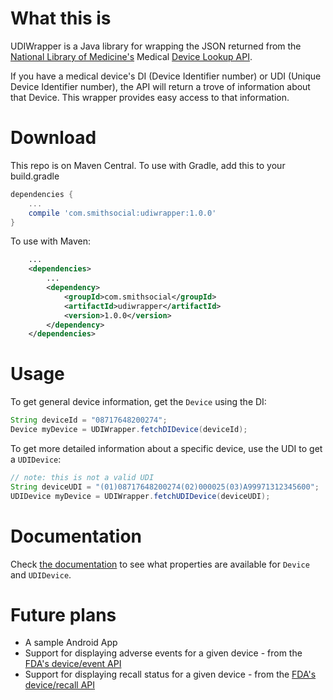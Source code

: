 # What this is
UDIWrapper is a Java library for wrapping the JSON returned from the [National Library of Medicine's](https://www.nlm.nih.gov/) Medical [Device Lookup API](https://accessgudid.nlm.nih.gov/resources/developers/device_lookup_api).

If you have a medical device's DI (Device Identifier number) or UDI (Unique Device Identifier number), the API will return a trove of information about that Device. This wrapper provides easy access to that information.
# Download
This repo is on Maven Central. To use with Gradle, add this to your build.gradle
```gradle
dependencies {
    ...
    compile 'com.smithsocial:udiwrapper:1.0.0'
}
```
To use with Maven:
```xml
    ...
    <dependencies>
        ...
        <dependency>
            <groupId>com.smithsocial</groupId>
            <artifactId>udiwrapper</artifactId>
            <version>1.0.0</version>
        </dependency>
    </dependencies>
```

# Usage
To get general device information, get the ```Device``` using the DI:
```java
String deviceId = "08717648200274";
Device myDevice = UDIWrapper.fetchDIDevice(deviceId);
```
To get more detailed information about a specific device, use the UDI to get a ```UDIDevice```:
```java
// note: this is not a valid UDI
String deviceUDI = "(01)08717648200274(02)000025(03)A99971312345600";
UDIDevice myDevice = UDIWrapper.fetchUDIDevice(deviceUDI);
```
# Documentation
Check [the documentation](https://bensmith41.github.io/UDIWrapper) to see what properties are available for ```Device``` and ```UDIDevice```.

# Future plans
- A sample Android App
- Support for displaying adverse events for a given device - from the [FDA's device/event API](https://open.fda.gov/device/event/)
- Support for displaying recall status for a given device - from the [FDA's device/recall API](https://open.fda.gov/device/recall/)